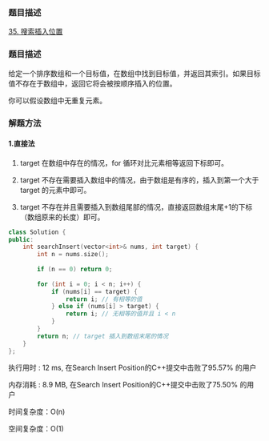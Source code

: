 ### 题目描述
[35. 搜索插入位置](https://leetcode-cn.com/problems/search-insert-position/)
### 题目描述
给定一个排序数组和一个目标值，在数组中找到目标值，并返回其索引。如果目标值不存在于数组中，返回它将会被按顺序插入的位置。

你可以假设数组中无重复元素。

### 解题方法

#### 1.直接法

1. target 在数组中存在的情况，for 循环对比元素相等返回下标即可。

2. target 不存在需要插入数组中的情况，由于数组是有序的，插入到第一个大于 target 的元素中即可。

3. target 不存在并且需要插入到数组尾部的情况，直接返回数组末尾+1的下标（数组原来的长度）即可。

```C++
class Solution {
public:
    int searchInsert(vector<int>& nums, int target) {
        int n = nums.size();
        
        if (n == 0) return 0;
        
        for (int i = 0; i < n; i++) {
            if (nums[i] == target) {
                return i; // 有相等的值
            } else if (nums[i] > target) {
                return i; // 无相等的值并且 i < n
            }
        }
        return n; // target 插入到数组末尾的情况
    }
};
```

执行用时 : 12 ms, 在Search Insert Position的C++提交中击败了95.57% 的用户

内存消耗 : 8.9 MB, 在Search Insert Position的C++提交中击败了75.50% 的用户

时间复杂度：O(n)

空间复杂度：O(1)